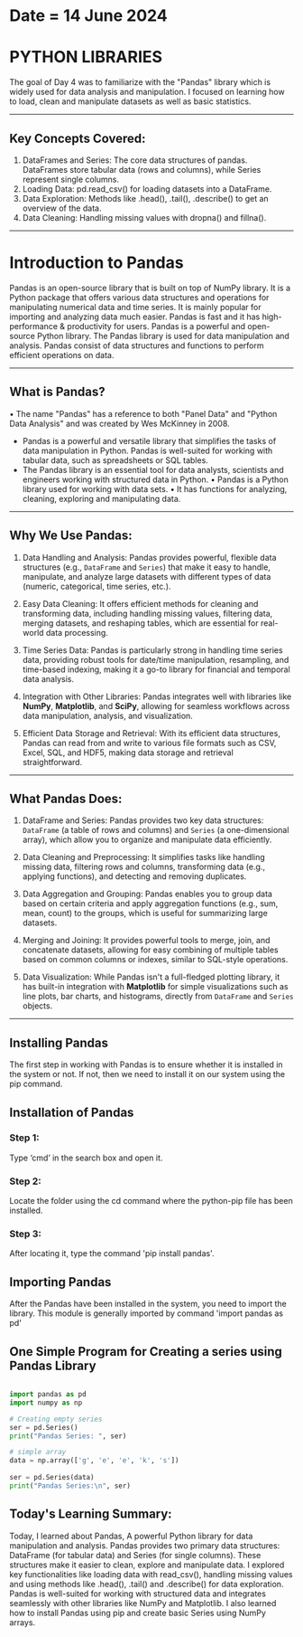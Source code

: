 # Date = 14 June 2024
# PYTHON LIBRARIES
The goal of Day 4 was to familiarize with the "Pandas" library which is widely used for data analysis and manipulation. I focused on learning how to load, clean and manipulate datasets as well as basic statistics.

---

## Key Concepts Covered:
1. DataFrames and Series: The core data structures of pandas. DataFrames store tabular data (rows and columns), while Series represent single columns.
2. Loading Data: pd.read_csv() for loading datasets into a DataFrame.
3. Data Exploration: Methods like .head(), .tail(), .describe() to get an overview of the data.
4. Data Cleaning: Handling missing values with dropna() and fillna().

---

# Introduction to Pandas
Pandas is an open-source library that is built on top of NumPy library. It is a Python package that offers various data structures and operations for manipulating numerical data and time series. It is mainly popular for importing and analyzing data much easier. Pandas is fast and it has high-performance & productivity for users.
Pandas is a powerful and open-source Python library. The Pandas library is used for data manipulation and analysis. Pandas consist of data structures and functions to perform efficient operations on data.

---

## What is Pandas?
•⁠  ⁠The name "Pandas" has a reference to both "Panel Data" and "Python Data Analysis" and was created by Wes McKinney in 2008.
- Pandas is a powerful and versatile library that simplifies the tasks of data manipulation in Python. Pandas is well-suited for working with tabular data, such as spreadsheets or SQL tables.
- The Pandas library is an essential tool for data analysts, scientists and engineers working with structured data in Python.
•⁠  ⁠Pandas is a Python library used for working with data sets.
•⁠  ⁠It has functions for analyzing, cleaning, exploring and manipulating data.

---

## Why We Use Pandas:

1. Data Handling and Analysis: Pandas provides powerful, flexible data structures (e.g., `DataFrame` and `Series`) that make it easy to handle, manipulate, and analyze large datasets with different types of data (numeric, categorical, time series, etc.).

2. Easy Data Cleaning: It offers efficient methods for cleaning and transforming data, including handling missing values, filtering data, merging datasets, and reshaping tables, which are essential for real-world data processing.

3. Time Series Data: Pandas is particularly strong in handling time series data, providing robust tools for date/time manipulation, resampling, and time-based indexing, making it a go-to library for financial and temporal data analysis.

4. Integration with Other Libraries: Pandas integrates well with libraries like **NumPy**, **Matplotlib**, and **SciPy**, allowing for seamless workflows across data manipulation, analysis, and visualization.

5. Efficient Data Storage and Retrieval: With its efficient data structures, Pandas can read from and write to various file formats such as CSV, Excel, SQL, and HDF5, making data storage and retrieval straightforward.

---

## What Pandas Does:

1. DataFrame and Series: Pandas provides two key data structures: `DataFrame` (a table of rows and columns) and `Series` (a one-dimensional array), which allow you to organize and manipulate data efficiently.

2. Data Cleaning and Preprocessing: It simplifies tasks like handling missing data, filtering rows and columns, transforming data (e.g., applying functions), and detecting and removing duplicates.

3. Data Aggregation and Grouping: Pandas enables you to group data based on certain criteria and apply aggregation functions (e.g., sum, mean, count) to the groups, which is useful for summarizing large datasets.

4. Merging and Joining: It provides powerful tools to merge, join, and concatenate datasets, allowing for easy combining of multiple tables based on common columns or indexes, similar to SQL-style operations.

5. Data Visualization: While Pandas isn't a full-fledged plotting library, it has built-in integration with **Matplotlib** for simple visualizations such as line plots, bar charts, and histograms, directly from `DataFrame` and `Series` objects.

---

## Installing Pandas
The first step in working with Pandas is to ensure whether it is installed in the system or not.  If not, then we need to install it on our system using the pip command.

## Installation of Pandas

### Step 1: 
Type ‘cmd’ in the search box and open it.
### Step 2:
Locate the folder using the cd command where the python-pip file has been installed.

### Step 3:
After locating it, type the command 'pip install pandas'.

## Importing Pandas
After the Pandas have been installed in the system, you need to import the library. This module is generally imported by command 'import pandas as pd'

## One Simple Program for Creating a series using Pandas Library

```python

import pandas as pd 
import numpy as np

# Creating empty series 
ser = pd.Series() 
print("Pandas Series: ", ser) 

# simple array 
data = np.array(['g', 'e', 'e', 'k', 's']) 
  
ser = pd.Series(data) 
print("Pandas Series:\n", ser)

```

## Today's Learning Summary:
Today, I learned about Pandas, A powerful Python library for data manipulation and analysis. Pandas provides two primary data structures: DataFrame (for tabular data) and Series (for single columns). These structures make it easier to clean, explore and manipulate data. I explored key functionalities like loading data with read_csv(), handling missing values and using methods like .head(), .tail() and .describe() for data exploration. Pandas is well-suited for working with structured data and integrates seamlessly with other libraries like NumPy and Matplotlib. I also learned how to install Pandas using pip and create basic Series using NumPy arrays.



